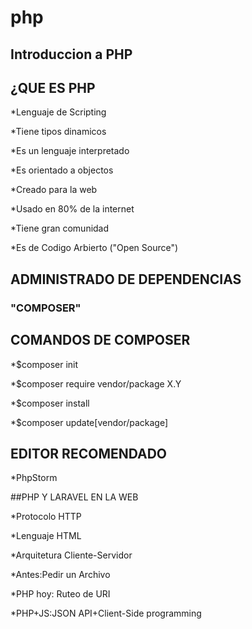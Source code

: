 # php

## Introduccion a PHP 

## ¿QUE ES PHP

*Lenguaje de Scripting

*Tiene tipos dinamicos

*Es un lenguaje interpretado

*Es orientado a objectos

*Creado para la web

*Usado en 80% de la internet

*Tiene gran comunidad

*Es de Codigo Arbierto ("Open Source")


## ADMINISTRADO DE DEPENDENCIAS

### "COMPOSER"

## COMANDOS DE COMPOSER

*$composer init

*$composer require vendor/package X.Y

*$composer install

*$composer update[vendor/package]


## EDITOR RECOMENDADO

*PhpStorm

##PHP Y LARAVEL EN LA WEB 

*Protocolo HTTP

*Lenguaje HTML

*Arquitetura Cliente-Servidor

*Antes:Pedir un Archivo

*PHP hoy: Ruteo de URI

*PHP+JS:JSON API+Client-Side programming 


